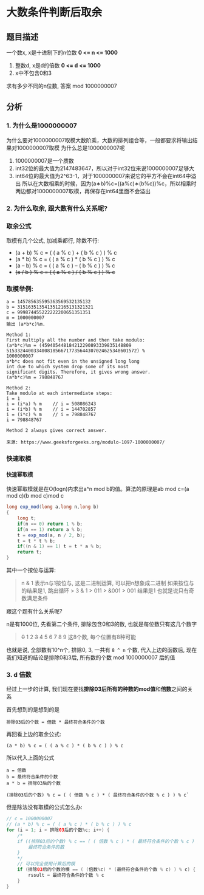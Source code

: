 # 大数条件判断后取余

## 题目描述

一个数x, x是十进制下的n位数 **0 <= n <= 1000**

1. 整数d, x是d的倍数 **0 <= d <= 1000**
2. x中不包含0和3

求有多少不同的n位数, 答案 mod 1000000007

## 分析

### 1. 为什么是1000000007

为什么要对1000000007取模大数阶乘，大数的排列组合等，一般都要求将输出结果对1000000007取模 为什么总是1000000007呢

1. 1000000007是一个质数
2. int32位的最大值为2147483647，所以对于int32位来说1000000007足够大
3. int64位的最大值为2^63-1，对于1000000007来说它的平方不会在int64中溢出 所以在大数相乘的时候，因为(a∗b)%c=((a%c)∗(b%c))%c，所以相乘时两边都对1000000007取模，再保存在int64里面不会溢出

### 2. 为什么取余, 跟大数有什么关系呢?

### 取余公式

取模有几个公式, 加减乘都行, 除数不行:

- (a + b) % c = ( ( a % c ) + ( b % c ) ) % c
- (a * b) % c = ( ( a % c ) * ( b % c ) ) % c
- (a – b) % c = ( ( a % c ) – ( b % c ) ) % c
- ~~(a / b ) % c = ( ( a % c ) / ( b % c ) ) % c~~

### 取模举例:

```
a = 145785635595363569532135132
b = 3151635135413512165131321321
c = 999874455222222200651351351
m = 1000000007
输出 (a*b*c)%m.

Method 1:
First multiply all the number and then take modulo:
(a*b*c)%m = (459405448184212290893339835148809
515332440033400818566717735644307024625348601572) % 
1000000007
a*b*c does not fit even in the unsigned long long 
int due to which system drop some of its most 
significant digits. Therefore, it gives wrong answer.
(a*b*c)%m = 798848767

Method 2:
Take modulo at each intermediate steps:
i = 1
i = (i*a) % m    // i = 508086243
i = (i*b) % m    // i = 144702857
i = (i*c) % m    // i = 798848767
i = 798848767 

Method 2 always gives correct answer.

来源: https://www.geeksforgeeks.org/modulo-1097-1000000007/
```

### 快速取模

#### 快速幂取模

快速幂取模就是在O(logn)内求出a^n mod b的值。算法的原理是ab mod c=(a mod c)(b mod c)mod c 

```java
long exp_mod(long a,long n,long b)
{
    long t;
    if(n == 0) return 1 % b;
    if(n == 1) return a % b;
    t = exp_mod(a, n / 2, b);
    t = t * t % b;
    if((n & 1) == 1) t = t * a % b;
    return t;
}
```

其中一个按位与运算:
> n & 1 表示n与1按位与, 这是二进制运算, 可以把n想象成二进制
> 如果按位与的结果是1, 跳出循环
    > 3 & 1
    >  011
    > &001
    >  001 结果是1
> 也就是说只有奇数满足条件


跟这个题有什么关系呢?

n是有1000位, 先看第二个条件, 排除包含0和3的数, 也就是每位数只有这几个数字

> ~~0~~ 1 2 ~~3~~ 4 5 6 7 8 9 这8个数, 每个位置有8种可能

也就是说, 全部数有10^n个, 排除0, 3, 一共有 `8 ^ n` 个数, 代入上边的函数后, 现在我们知道的结论是排除0和3后, 所有数的个数 mod 1000000007 后的值

### 3. d 倍数

经过上一步的计算, 我们现在要找**排除03后所有的种数的mod值**和**倍数**之间的关系

首先想到的是想到的是

```
排除03后的个数 = 倍数 * 最终符合条件的个数
```

再回看上边的取余公式: 
```
(a * b) % c = ( ( a % c ) * ( b % c ) ) % c
```

所以代入上面的公式

```
a = 倍数
b = 最终符合条件的个数
a * b = 排除03后的个数

(排除03后的个数) % c = ( ( 倍数 % c ) * ( 最终符合条件的个数 % c ) ) % c`
```

但是除法没有取模的公式怎么办:

```java
// c = 1000000007
// (a * b) % c = ( ( a % c ) * ( b % c ) ) % c
for (i = 1; i < 排除03后的个数%c; i++) {
    /*
    if ((排除03后的个数) % c == ( ( 倍数 % c ) * ( 最终符合条件的个数 % c ) ) % c) {
        最终符合条件的数
    }
    */
    // 可以完全使用计算后的模
    if (排除03后的个数的模 == ( (倍数%c) * (最终符合条件的个数 % c) ) % c) {
        rssult = 最终符合条件的个数 % c
    }
}
```
